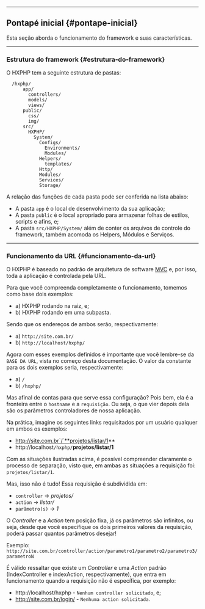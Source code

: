 ----
## Pontapé inicial {#pontape-inicial}
Esta seção aborda o funcionamento do framework e suas características.

----
### Estrutura do framework {#estrutura-do-framework}
O HXPHP tem a seguinte estrutura de pastas:

``` {.brush:php}
  /hxphp/
      app/
        controllers/
        models/
        views/
      public/
        css/
        img/
      src/
        HXPHP/
          System/
            Configs/
              Environments/
              Modules/
            Helpers/
              templates/
            Http/
            Modules/
            Services/
            Storage/
```

A relação das funções de cada pasta pode ser conferida na lista abaixo:
  
+ A pasta `app` é o local de desenvolvimento da sua aplicação;
+ A pasta `public` é o local apropriado para armazenar folhas de estilos, scripts e afins, e;
+ A pasta `src/HXPHP/System/` além de conter os arquivos de controle do framework, também acomoda os Helpers, Módulos e Serviços.
  
----
### Funcionamento da URL {#funcionamento-da-url}

O HXPHP é baseado no padrão de arquitetura de software [MVC](http://pt.wikipedia.org/wiki/MVC) e, por isso, toda a aplicação é controlada pela URL.

Para que você compreenda completamente o funcionamento, tomemos como base dois exemplos:
  
+ a) HXPHP rodando na raiz, e;
+ b) HXPHP rodando em uma subpasta.

Sendo que os endereços de ambos serão, respectivamente:

+ a) `http://site.com.br/`
+ b) `http://localhost/hxphp/`
  
Agora com esses exemplos definidos é importante que você lembre-se da `BASE DA URL`, vista no começo desta documentação. O valor da constante para os dois exemplos seria, respectivamente:

+ a) `/`
+ b) `/hxphp/`
  
Mas afinal de contas para que serve essa configuração? Pois bem, ela é a fronteira entre o `hostname` e a `requisição`. Ou seja, o que vier depois dela são os parâmetros controladores de nossa aplicação.

Na prática, imagine os seguintes links requisitados por um usuário qualquer em ambos os exemplos:
  
+ http://site.com.br`/`**projetos/listar/1**
+ http://localhost`/hxphp/`**projetos/listar/1**
  
Com as situações ilustradas acima, é possível compreender claramente o processo de separação, visto que, em ambas as situações a requisição foi: `projetos/listar/1`.

Mas, isso não é tudo! Essa requisição é subdividida em:
  
+ `controller` -> *projetos/*
+ `action` -> *listar/*
+ `parâmetro(s)` -> *1*
  

O *Controller* e a *Action* tem posição fixa, já os parâmetros são infinitos, ou seja, desde que você especifique os dois primeiros valores da requisição, poderá passar quantos parâmetros desejar!

Exemplo:
`http://site.com.br/controller/action/parametro1/parametro2/parametro3/parametroN`

É válido ressaltar que existe um *Controller* e uma *Action* padrão (IndexController e indexAction, respectivamente), que entra em funcionamento quando a requisição não é específica, por exemplo:

+ http://localhost/hxphp - `Nenhum controller solicitado`, e;
+ http://site.com.br/login/ - `Nenhuma action solicitada`.
    
  
